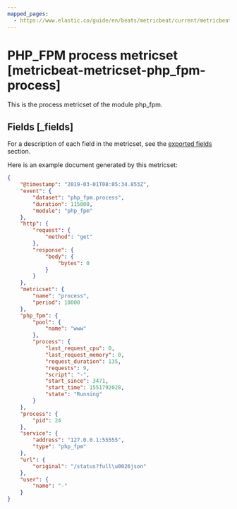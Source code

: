 ```yaml
---
mapped_pages:
  - https://www.elastic.co/guide/en/beats/metricbeat/current/metricbeat-metricset-php_fpm-process.html
---
```


<!-- This file is generated! See scripts/mage/docs_collector.go -->

# PHP_FPM process metricset [metricbeat-metricset-php_fpm-process]

This is the process metricset of the module php_fpm.

## Fields [_fields]

For a description of each field in the metricset, see the [exported fields](/reference/metricbeat/exported-fields-php_fpm.md) section.

Here is an example document generated by this metricset:

```json
{
    "@timestamp": "2019-03-01T08:05:34.853Z",
    "event": {
        "dataset": "php_fpm.process",
        "duration": 115000,
        "module": "php_fpm"
    },
    "http": {
        "request": {
            "method": "get"
        },
        "response": {
            "body": {
                "bytes": 0
            }
        }
    },
    "metricset": {
        "name": "process",
        "period": 10000
    },
    "php_fpm": {
        "pool": {
            "name": "www"
        },
        "process": {
            "last_request_cpu": 0,
            "last_request_memory": 0,
            "request_duration": 135,
            "requests": 9,
            "script": "-",
            "start_since": 3471,
            "start_time": 1551792028,
            "state": "Running"
        }
    },
    "process": {
        "pid": 24
    },
    "service": {
        "address": "127.0.0.1:55555",
        "type": "php_fpm"
    },
    "url": {
        "original": "/status?full\u0026json"
    },
    "user": {
        "name": "-"
    }
}
```
